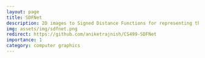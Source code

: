 ```yaml
---
layout: page
title: SDFNet
description: 2D images to Signed Distance Functions for representing them in 3D, using NeRFs & Constructive Solid Geometry.
img: assets/img/sdfnet.png
redirect: https://github.com/aniketrajnish/CS499-SDFNet
importance: 1
category: computer graphics
---
```


